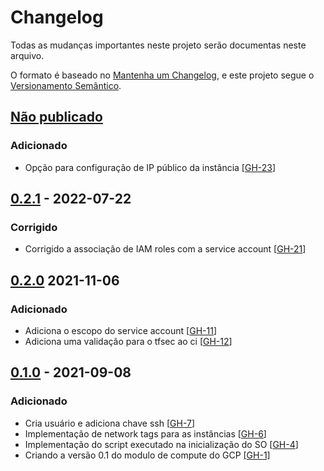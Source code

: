 # Changelog

Todas as mudanças importantes neste projeto serão documentas neste arquivo.

O formato é baseado no [Mantenha um Changelog](https://keepachangelog.com/pt-BR/1.0.0/),
e este projeto segue o [Versionamento Semântico](https://semver.org/lang/pt-BR/spec/v2.0.0.html).

## [Não publicado]

### Adicionado
- Opção para configuração de IP público da instância [[GH-23](https://github.com/mentoriaiac/iac-modulo-compute-gcp/pull/23)]

## [0.2.1] - 2022-07-22

### Corrigido
- Corrigido a associação de IAM roles com a service account [[GH-21](https://github.com/mentoriaiac/iac-modulo-compute-gcp/pull/21)]

## [0.2.0] 2021-11-06

### Adicionado
 - Adiciona o escopo do service account [[GH-11](https://github.com/mentoriaiac/iac-modulo-compute-gcp/pull/11)]
 - Adiciona uma validação para o tfsec ao ci [[GH-12](https://github.com/mentoriaiac/iac-modulo-compute-gcp/pull/12)]

## [0.1.0] - 2021-09-08

### Adicionado
- Cria usuário e adiciona chave ssh [[GH-7](https://github.com/mentoriaiac/iac-modulo-compute-gcp/pull/7)]
- Implementação de network tags para as instâncias [[GH-6](https://github.com/mentoriaiac/iac-modulo-compute-gcp/pull/6)]
- Implementação do script executado na inicialização do SO  [[GH-4](https://github.com/mentoriaiac/iac-modulo-compute-gcp/pull/4)]
- Criando a versão 0.1 do modulo de compute do GCP [[GH-1]](https://github.com/mentoriaiac/iac-modulo-compute-gcp/pull/1)

[Não publicado]: https://github.com/mentoriaiac/iac-modulo-compute-gcp/compare/0.2.1...HEAD
[0.2.1]: https://github.com/mentoriaiac/iac-modulo-compute-gcp/releases/tag/0.2.1
[0.2.0]: https://github.com/mentoriaiac/iac-modulo-compute-gcp/releases/tag/0.2.0
[0.1.0]: https://github.com/mentoriaiac/iac-modulo-compute-gcp/releases/tag/0.1.0
